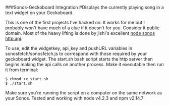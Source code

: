 ###Sonos-Geckoboard Integration
#Displays the currently playing song in a text widget on your Geckoboard.

This is one of the first projects I've hacked on. It works for me but I probably won't have much of a clue if it doesn't for you. Consider it public domain. Most of the heavy lifting is done by jishi's excellent [node sonos http api](http://github.com/jishi/node-sonos-http-api).

To use, edit the widgetkey, api_key and pushURL variables in sonosfetch/sonosfetch.js to correspond with those required by your geckoboard widget. The start.sh bash script starts the http server then begins making the api calls on another process. Make it executable then run it from terminal: 

    $ chmod +x start.sh
    $ ./start.sh

Make sure you're running the script on a computer on the same network as your Sonos. Tested and working with node v4.2.3 and npm v2.14.7
